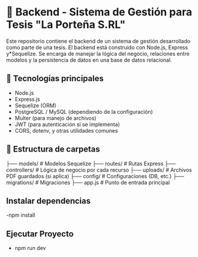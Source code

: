# 🧾 Backend - Sistema de Gestión para Tesis  "La Porteña S.RL"

Este repositorio contiene el backend de un sistema de gestión desarrollado como parte de una tesis. El backend está construido con Node.js, Express y*Sequelize. Se encarga de manejar la lógica del negocio, relaciones entre modelos y la persistencia de datos en una base de datos relacional.

## 🚀 Tecnologías principales

- Node.js
- Express.js
- Sequelize (ORM)
- PostgreSQL / MySQL (dependiendo de la configuración)
- Multer (para manejo de archivos)
- JWT (para autenticación si se implementa)
- CORS, dotenv, y otras utilidades comunes

## 📁 Estructura de carpetas
├── models/ # Modelos Sequelize
├── routes/ # Rutas Express 
├── controllers/ # Lógica de negocio por cada recurso
├── uploads/ # Archivos PDF guardados (si aplica)
├── config/ # Configuraciones (DB, etc.)
├── migrations/ # Migraciones
├── app.js # Punto de entrada principal

 ## Instalar dependencias
-npm install

## Ejecutar Proyecto
- npm run dev
